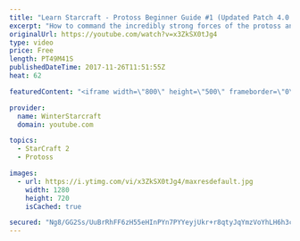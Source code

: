 ```yaml
---
title: "Learn Starcraft - Protoss Beginner Guide #1 (Updated Patch 4.0 FREE TO PLAY)"
excerpt: "How to command the incredibly strong forces of the protoss and cover weaknesses against the other inferior races. Updated for patch 4.0! This guide is not intended for COMPLETELY new players, but those who have played several games/campaign missions and grasp the very basics."
originalUrl: https://youtube.com/watch?v=x3ZkSX0tJg4
type: video
price: Free
length: PT49M41S
publishedDateTime: 2017-11-26T11:51:55Z
heat: 62

featuredContent: "<iframe width=\"800\" height=\"500\" frameborder=\"0\" src=\"https://www.youtube.com/embed/x3ZkSX0tJg4\" allow=\"accelerometer; autoplay; encrypted-media; gyroscope; picture-in-picture\" allowfullscreen></iframe>"

provider:
  name: WinterStarcraft
  domain: youtube.com

topics:
  - StarCraft 2
  - Protoss

images:
  - url: https://i.ytimg.com/vi/x3ZkSX0tJg4/maxresdefault.jpg
    width: 1280
    height: 720
    isCached: true

secured: "Ng8/GG2Ss/UuBrRhFF6zH55eHInPYn7PYYeyjUkr+r8qtyJqYmzVoYhLH6h3cFp7qh14sFXJYtcF3gfky0MmUEc2T4YKZ8xHF3Qtmq8ErMf1Mb0JQYxloGgps2bV9NB9+slsRGoXuyFZPWHQMnwxxgHvWEFditezMHbGr0GcHroFjTZmw1cciei3op9yVaGltbZ8+Qbkx0ekXcSMtIQokT3jQMTV9QZ13zEwO4f2IQOxF0flW0RPGAFKvl8dXRk4l+B2HUcLW/Bh9gCjxxZaLk1FMo3NRVXWip8QBbUYOvfqHOb4SxCMt+Mve70Yvco3NKaykcqEwW/s6BT8FAaHyzG/drMGK6BWhC0aY5DswoZYBYxvsIX+is2i0MXB1ITZHyk+t19dnAJgz5hbwTPPKiQIxbRsfq+lvXBea3hBpUPKXfOTC5B1H/C67KhxleFq;YL6Dew5FoBwbnaXX59/aXg=="
---
```



